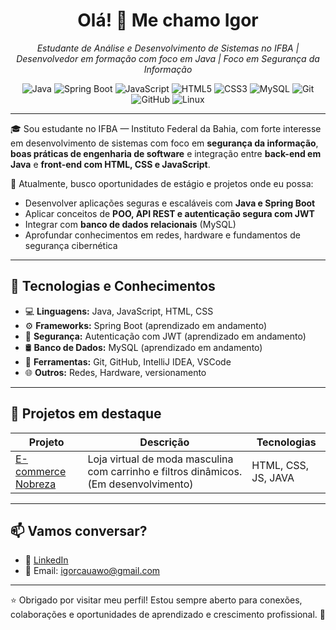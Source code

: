 <h1 align="center">Olá! 👋 Me chamo Igor</h1>
<p align="center">
  <em>Estudante de Análise e Desenvolvimento de Sistemas no IFBA  | Desenvolvedor em formação com foco em Java | Foco em Segurança da Informação</em>
</p>

<p align="center">
  <img src="https://img.shields.io/badge/Java-%23ED8B00.svg?style=flat-square&logo=java&logoColor=white" alt="Java"/>
  <img src="https://img.shields.io/badge/Spring_Boot-%236DB33F.svg?style=flat-square&logo=spring-boot&logoColor=white" alt="Spring Boot"/>
  <img src="https://img.shields.io/badge/JavaScript-%23F7DF1E.svg?style=flat-square&logo=javascript&logoColor=black" alt="JavaScript"/>
  <img src="https://img.shields.io/badge/HTML5-%23E34F26.svg?style=flat-square&logo=html5&logoColor=white" alt="HTML5"/>
  <img src="https://img.shields.io/badge/CSS3-%231572B6.svg?style=flat-square&logo=css3&logoColor=white" alt="CSS3"/>
  <img src="https://img.shields.io/badge/MySQL-%234479A1.svg?style=flat-square&logo=mysql&logoColor=white" alt="MySQL"/>
  <img src="https://img.shields.io/badge/Git-%23F05032.svg?style=flat-square&logo=git&logoColor=white" alt="Git"/>
  <img src="https://img.shields.io/badge/GitHub-%23121011.svg?style=flat-square&logo=github&logoColor=white" alt="GitHub"/>
  <img src="https://img.shields.io/badge/Linux-%23FCC624.svg?style=flat-square&logo=linux&logoColor=black" alt="Linux"/>

</p>

---

🎓 Sou estudante no IFBA — Instituto Federal da Bahia, com forte interesse em desenvolvimento de sistemas com foco em **segurança da informação**, **boas práticas de engenharia de software** e integração entre **back-end em Java** e **front-end com HTML, CSS e JavaScript**.

💼 Atualmente, busco oportunidades de estágio e projetos onde eu possa:
- Desenvolver aplicações seguras e escaláveis com **Java e Spring Boot**
- Aplicar conceitos de **POO, API REST e autenticação segura com JWT**
- Integrar com **banco de dados relacionais** (MySQL)
- Aprofundar conhecimentos em redes, hardware e fundamentos de segurança cibernética

---

## 🚀 Tecnologias e Conhecimentos

- 💻 **Linguagens:** Java, JavaScript, HTML, CSS
- ⚙️ **Frameworks:** Spring Boot (aprendizado em andamento)
- 🔐 **Segurança:** Autenticação com JWT (aprendizado em andamento)
- 🛢️ **Banco de Dados:** MySQL (aprendizado em andamento)
- 🔧 **Ferramentas:** Git, GitHub, IntelliJ IDEA, VSCode
- 🌐 **Outros:** Redes, Hardware, versionamento

---

## 📂 Projetos em destaque

| Projeto | Descrição | Tecnologias |
|--------|-----------|-------------|
| [E-commerce Nobreza](https://igorcauanal.github.io/Projeto-Nobreza-Site/)| Loja virtual de moda masculina com carrinho e filtros dinâmicos.(Em desenvolvimento) | HTML, CSS, JS, JAVA |

---

## 📫 Vamos conversar?

- 💼 [LinkedIn](https://www.linkedin.com/in/igor-cauan-0b2997321/?trk=opento_sprofile_topcard)
- 📧 Email: igorcauawo@gmail.com
  
---

⭐ Obrigado por visitar meu perfil! Estou sempre aberto para conexões, colaborações e oportunidades de aprendizado e crescimento profissional. 🚀
